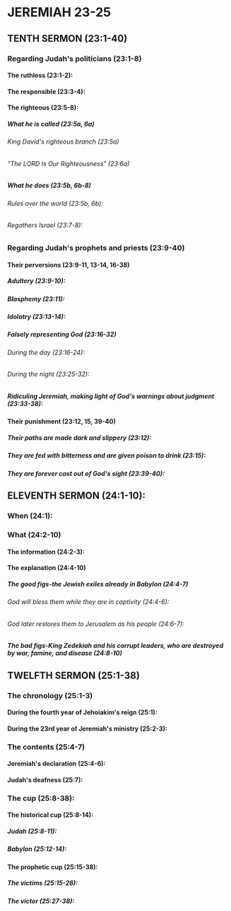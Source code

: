 ---
---
# JEREMIAH 23-25 
## TENTH SERMON (23:1-40) 
###  Regarding Judah\'s politicians (23:1-8) 
####  The ruthless (23:1-2): 
####  The responsible (23:3-4): 
####  The righteous (23:5-8): 
#####  What he is called (23:5a, 6a) 
######  King David\'s righteous branch (23:5a) 
######  \"The LORD Is Our Righteousness\" (23:6a) 
#####  What he does (23:5b, 6b-8) 
######  Rules over the world (23:5b, 6b): 
######  Regathers Israel (23:7-8): 
###  Regarding Judah\'s prophets and priests (23:9-40) 
####  Their perversions (23:9-11, 13-14, 16-38) 
#####  Adultery (23:9-10): 
#####  Blasphemy (23:11): 
#####  Idolatry (23:13-14): 
#####  Falsely representing God (23:16-32) 
######  During the day (23:16-24): 
######  During the night (23:25-32): 
#####  Ridiculing Jeremiah, making light of God\'s warnings about judgment (23:33-38): 
####  Their punishment (23:12, 15, 39-40) 
#####  Their paths are made dark and slippery (23:12): 
#####  They are fed with bitterness and are given poison to drink (23:15): 
#####  They are forever cast out of God\'s sight (23:39-40): 
## ELEVENTH SERMON (24:1-10): 
###  When (24:1): 
###  What (24:2-10) 
####  The information (24:2-3): 
####  The explanation (24:4-10) 
#####  The good figs-the Jewish exiles already in Babylon (24:4-7) 
######  God will bless them while they are in captivity (24:4-6): 
######  God later restores them to Jerusalem as his people (24:6-7): 
#####  The bad figs-King Zedekiah and his corrupt leaders, who are destroyed by war, famine, and disease (24:8-10) 
## TWELFTH SERMON (25:1-38) 
###  The chronology (25:1-3) 
####  During the fourth year of Jehoiakim\'s reign (25:1): 
####  During the 23rd year of Jeremiah\'s ministry (25:2-3): 
###  The contents (25:4-7) 
####  Jeremiah\'s declaration (25:4-6): 
####  Judah\'s deafness (25:7): 
###  The cup (25:8-38): 
####  The historical cup (25:8-14): 
#####  Judah (25:8-11): 
#####  Babylon (25:12-14): 
####  The prophetic cup (25:15-38): 
#####  The victims (25:15-26): 
#####  The victor (25:27-38): 
